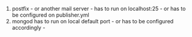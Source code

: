 1. postfix - or another mail server - has to run on localhost:25 - or has to be configured on publisher.yml
2. mongod has to run on local default port - or has to be configured accordingly - 
